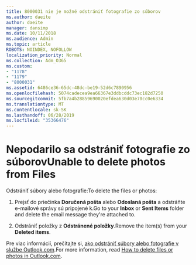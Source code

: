 ```yaml
---
title: 8000031 nie je možné odstrániť fotografie zo súborov
ms.author: daeite
author: daeite
manager: dansimp
ms.date: 10/11/2018
ms.audience: Admin
ms.topic: article
ROBOTS: NOINDEX, NOFOLLOW
localization_priority: Normal
ms.collection: Adm_O365
ms.custom:
- "1178"
- "1179"
- "8000031"
ms.assetid: 6486ce36-65dc-48dc-be19-52d6c7890956
ms.openlocfilehash: 5074cadecea9ea66367e3ddbcddc73ec182d7250
ms.sourcegitcommit: 5fb7a4b28859690020efdea630d03e70cc0e6334
ms.translationtype: MT
ms.contentlocale: sk-SK
ms.lasthandoff: 06/28/2019
ms.locfileid: "35366476"
---
```

# <a name="unable-to-delete-photos-from-files"></a><span data-ttu-id="d3cf3-102">Nepodarilo sa odstrániť fotografie zo súborov</span><span class="sxs-lookup"><span data-stu-id="d3cf3-102">Unable to delete photos from Files</span></span>

<span data-ttu-id="d3cf3-103">Odstrániť súbory alebo fotografie:</span><span class="sxs-lookup"><span data-stu-id="d3cf3-103">To delete the files or photos:</span></span>
  
1. <span data-ttu-id="d3cf3-104">Prejsť do priečinka **Doručená pošta** alebo **Odoslaná pošta** a odstráňte e-mailové správy sú pripojené k.</span><span class="sxs-lookup"><span data-stu-id="d3cf3-104">Go to your **Inbox** or **Sent Items** folder and delete the email message they're attached to.</span></span>

2. <span data-ttu-id="d3cf3-105">Odstrániť položky z **Odstránené položky**.</span><span class="sxs-lookup"><span data-stu-id="d3cf3-105">Remove the item(s) from your **Deleted items**.</span></span>

<span data-ttu-id="d3cf3-106">Pre viac informácií, prečítajte si, [ako odstrániť súbory alebo fotografie v službe Outlook.com](https://support.office.com/article/bae0531f-040f-4c42-90b9-786ca718c16d.aspx).</span><span class="sxs-lookup"><span data-stu-id="d3cf3-106">For more information, read [How to delete files or photos in Outlook.com](https://support.office.com/article/bae0531f-040f-4c42-90b9-786ca718c16d.aspx).</span></span>
  